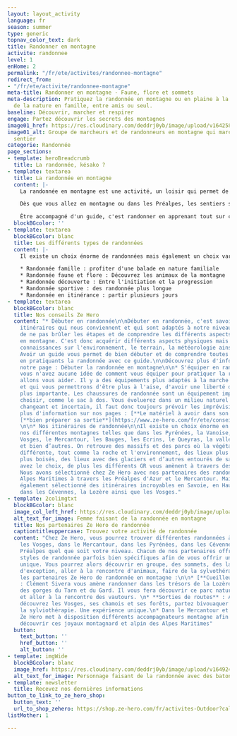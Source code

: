 ```yaml
---
layout: layout_activity
language: fr
season: summer
type: generic
topnav_color_text: dark
title: Randonner en montagne
activite: randonnee
level: 1
enHome: 2
permalink: "/fr/ete/activites/randonnee-montagne"
redirect_from:
- "/fr/ete/activite/randonnee-montagne"
meta-title: Randonner en montagne - Faune, flore et sommets
meta-description: Pratiquez la randonnée en montagne ou en plaine à la découverte
  de la nature en famille, entre amis ou seul.
baseline: Découvrir, marcher et respirer
engage: Partez découvrir les secrets des montagnes
image01_href: https://res.cloudinary.com/deddrj0yb/image/upload/v1642582618/website/summer/pexels-eric-sanman-1365425_uouohg.jpg
image01_alt: Groupe de marcheurs et de randonneurs en montagne qui marchent sur un
  sentier
categorie: Randonnée
page_sections:
- template: heroBreadcrumb
  title: La randonnée, késako ?
- template: textarea
  title: La randonnée en montagne
  content: |-
    La randonnée en montagne est une activité, un loisir qui permet de marcher sur des sentiers balisés. Randonner en montagne, c’est s'en aller marcher en suivant un itinéraire, c’est découvrir un environnement naturel, des lacs, sa faune et flore et ses sommets. Partir en randonnée, c’est faire une activité physique agréable dans un cadre magnifique. C’est également aller dans des lieux inaccessibles en voiture, dans le calme afin de se faire du bien. Elle peut se pratiquer seul ou en groupe, accompagné ou non d’un accompagnateur de moyenne montagne ou d'un guide.

    Dès que vous allez en montagne ou dans les Préalpes, les sentiers seront balisés par des panneaux, vous retrouverez également des marques au sol de peinture par exemple jaune, blanche et rouge pour les GR (grande randonnée) mais aussi des cairns (petite pyramide de pierre faite par l’homme).

    Être accompagné d'un guide, c'est randonner en apprenant tout sur ce qu'il vous entoure, c'est être guidé vers les plus beaux lieux.
  blockBGcolor: ''
- template: textarea
  blockBGcolor: blanc
  title: Les différents types de randonnées
  content: |-
    Il existe un choix énorme de randonnées mais également un choix varié de types de randonnées. Chacune peut être spécifique par ses sentiers, son dénivelé et ses kilomètres, pour son accessibilité, ses points remarquables etc. Afin que vous vous retrouviez dans ces différents types de randonnées, nous avons créé une segmentation pour vous permettre de trouver la randonnée qui vous convient :

    * Randonnée famille : profiter d'une balade en nature familiale
    * Randonnée faune et flore : Découvrez les animaux de la montagne
    * Randonnée découverte : Entre l'initiation et la progression
    * Randonnée sportive : des randonnée plus longue
    * Randonnée en itinérance : partir plusieurs jours
- template: textarea
  blockBGcolor: blanc
  title: Nos conseils Ze Hero
  content: "* Débuter en randonnée\n\nDébuter en randonnée, c'est savoir faire les
    itinéraires qui nous conviennent et qui sont adaptés à notre niveau. Il est important
    de ne pas brûler les étapes et de comprendre les différents aspects de la randonnée
    en montagne. C'est donc acquérir différents aspects physiques mais également des
    connaissances sur l'environnement, le terrain, la météorologie ainsi que le matériel.
    Avoir un guide vous permet de bien débuter et de comprendre toutes ces notions
    en pratiquants la randonnée avec ce guide.\n\nDécouvrez plus d'information sur
    notre page : Débuter la randonnée en montagne\n\n* S'équiper en randonnée\n\nSi
    vous n'avez aucune idée de comment vous équiper pour pratiquer la randonnée, nous
    allons vous aider. Il y a des équipements plus adaptés à la marche et à la randonnée
    et qui vous permettrons d'être plus à l'aise, d'avoir une liberté de mouvement
    plus importante. Les chaussures de randonnée sont un équipement important à bien
    choisir, comme le sac à dos. Vous évoluerez dans un milieu naturel qui peut être
    changeant et incertain, il faut donc toujours prévoir les imprévisibilités.\n\nDécouvrez
    plus d'information sur nos pages : [**Le matériel à avoir dans son sac **](https://www.ze-hero.com/fr/ete/conseils/liste-materiel-randonnee)et
    [**bien préparer sa sortie**](https://www.ze-hero.com/fr/ete/conseils/preparer-sa-sortie-randonnee-a-la-journee)**.**
    \n\n* Nos itinéraires de randonnée\n\nIl existe un choix énorme en France avec
    nos différentes montagnes telles que dans les Pyrénées, la Vanoise, le Jura, les
    Vosges, le Mercantour, les Bauges, les Ecrins, le Queyras, la vallée de Chamonix
    et bien d’autres. On retrouve des massifs et des parcs où la végétation est très
    différente, tout comme la roche et l'environnement, des lieux plus minérales ou
    plus boisés, des lieux avec des glaciers et d’autres entourés de sapins. Vous
    avez le choix, de plus les différents GR vous amènent à travers des lieux uniques.
    Nous avons sélectionné chez Ze Hero avec nos partenaires des randonnées dans les
    Alpes Maritimes à travers les Préalpes d'Azur et le Mercantour. Mais nous avons
    également sélectionné des itinéraires incroyables en Savoie, en Haute Savoie,
    dans les Cévennes, la Lozère ainsi que les Vosges."
- template: 2colimgtxt
  blockBGcolor: blanc
  image_col_left_href: https://res.cloudinary.com/deddrj0yb/image/upload/v1646301523/website/summer/lucas-favre-GzcI_rMNclY-unsplash_rwravw.jpg
  alt_text_for_image: Femme faisant de la randonnée en montagne
  title: Nos partenaires Ze Hero de randonnée
  captiontitleuppercase: Trouvez votre activité de randonnée
  content: "Chez Ze Hero, vous pourrez trouver différentes randonnées à faire dans
    les Vosges, dans le Mercantour, dans les Pyrénées, dans les Cévennes et dans les
    Préalpes quel que soit votre niveau. Chacun de nos partenaires offre différents
    styles de randonnée parfois bien spécifiques afin de vous offrir une expérience
    unique. Vous pourrez alors découvrir en groupe, des sommets, des lacs, des lieux
    d'exception, aller à la rencontre d'animaux, faire de la sylvothérapie.\n\nVoici
    les partenaires Ze Hero de randonnée en montagne :\n\n* [**Cueilleur de sommets**](https://www.ze-hero.com/fr/ete/partenaires/clement-sivera)
    : Clément Sivera vous amène randonner dans les trésors de la Lozère, des Cévennes,
    des gorges du Tarn et du Gard. Il vous fera découvrir ce parc naturel fabuleux
    et aller à la rencontre des vautours. \n* **Sorties de routes** : Avec Albane,
    découvrez les Vosges, ses chamois et ses forêts, partez bivouaquer et faire de
    la sylviothérapie. Une expérience unique.\n* Dans le Mercantour et les Préalpes,
    Ze Hero met à disposition différents accompagnateurs montagne afin de vous faire
    découvrir ces joyaux montagnard et alpin des Alpes Maritimes"
  button:
    text_button: ''
    href_button: ''
    alt_button: ''
- template: imgWide
  blockBGcolor: blanc
  image_href: https://res.cloudinary.com/deddrj0yb/image/upload/v1649247144/website/assets/Personnages%20poses/Poses%20format%20large/Randonnee_Pose.png
  alt_text_for_image: Personnage faisant de la randonnée avec des batons
- template: newsletter
  title: Recevez nos dernières informations
button_to_link_to_ze_hero_shop:
  button_text: ''
  url_to_shop_zehero: https://shop.ze-hero.com/fr/activites-Outdoor?calessonstype=all&catypegenderlistsummer=all&calessonsactivitytype=all&start-date=
listMother: 1

---
```

